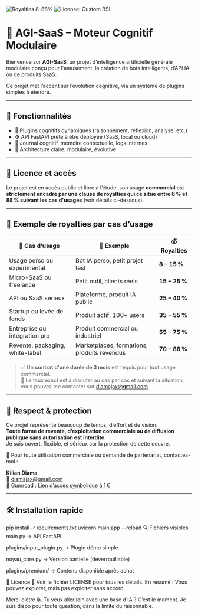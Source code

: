 ![Royalties 8–88%](https://img.shields.io/badge/Royalties-8%20to%2088%25-important?style=flat-square&color=red)
![License: Custom BSL](https://img.shields.io/badge/license-Custom%20BSL-blue)


# 🧠 AGI-SaaS – Moteur Cognitif Modulaire

Bienvenue sur **AGI-SaaS**, un projet d’intelligence artificielle générale modulaire conçu pour l'amusement, la création de bots intelligents, d’API IA ou de produits SaaS.

Ce projet met l’accent sur l’évolution cognitive, via un système de plugins simples à étendre.

---

## 🚀 Fonctionnalités

- 🔌 Plugins cognitifs dynamiques (raisonnement, réflexion, analyse, etc.)
- ⚙️ API FastAPI prête à être déployée (SaaS, local ou cloud)
- 💾 Journal cognitif, mémoire contextuelle, logs internes
- 🔧 Architecture claire, modulaire, évolutive

---

## 💸 Licence et accès

Le projet est en accès public et libre à l’étude,
son usage **commercial** est **strictement encadré par une clause de royalties qui ce situe entre 8 % et 88 % suivant les cas d'usages** (voir détails ci-dessous).

---

## 📜 Exemple de royalties par cas d’usage

| 💼 Cas d’usage | 🎯 Exemple | 💰 Royalties |
|----------------|-----------|--------------|
| Usage perso ou expérimental | Bot IA perso, petit projet test | **8 – 15 %** |
| Micro-SaaS ou freelance | Petit outil, clients réels | **15 – 25 %** |
| API ou SaaS sérieux | Plateforme, produit IA public | **25 – 40 %** |
| Startup ou levée de fonds | Produit actif, 100+ users | **35 – 55 %** |
| Entreprise ou intégration pro | Produit commercial ou industriel | **55 – 75 %** |
| Revente, packaging, white-label | Marketplaces, formations, produits revendus | **70 – 88 %** |

> ✅ Un **contrat d'une durée de 3 mois** est requis pour tout usage commercial.  
> 💼 Le taux exact est à discuter au cas par cas et suivant la situation, vous pouvez me contacter sur diamajax@gmail.com.

---

## 🔐 Respect & protection

Ce projet représente beaucoup de temps, d’effort et de vision.  
**Toute forme de revente, d’exploitation commerciale ou de diffusion publique sans autorisation est interdite.**  
Je suis ouvert, flexible, et sérieux sur la protection de cette oeuvre.

📩 Pour toute utilisation commerciale ou demande de partenariat, contactez-moi :

**Kilian Diama**  
📧 diamajax@gmail.com  
🛒 Gumroad : [Lien d’accès symbolique à 1 €]([https://gumroad.com/tonlien](https://diamajewel.gumroad.com/l/ekjui))

---

## 🛠 Installation rapide


pip install -r requirements.txt
uvicorn main:app --reload
🔍 Fichiers visibles
main.py → API FastAPI

plugins/input_plugin.py → Plugin démo simple

noyau_core.py → Version partielle (déverrouillable)

plugins/premium/ → Contenu disponible après achat

📄 Licence
📜 Voir le fichier LICENSE pour tous les détails.
En résumé :
Vous pouvez explorer, mais pas exploiter sans accord.

Merci d’être là. Tu veux aller loin avec une base d’IA ? C’est le moment.
Je suis dispo pour toute question, dans la limite du raisonnable. 
